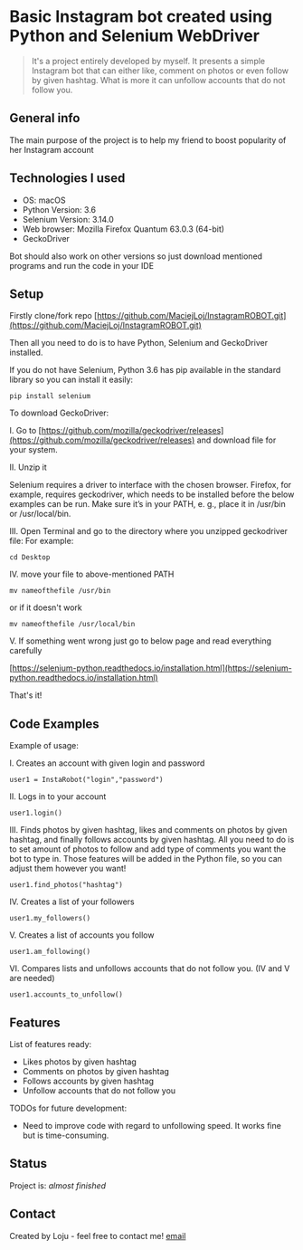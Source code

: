 # Basic Instagram bot created using Python and Selenium WebDriver
> It's a project entirely developed by myself. It presents a simple Instagram bot that can either
like, comment on photos or even follow by given hashtag. What is more it can unfollow accounts
that do not follow you.


## General info
The main purpose of the project is to help my friend to boost popularity of her Instagram account


## Technologies I used
* OS: macOS
* Python Version: 3.6
* Selenium Version: 3.14.0
* Web browser: Mozilla Firefox Quantum 63.0.3 (64-bit)
* GeckoDriver

Bot should also work on other versions so just download mentioned programs and run the
code in your IDE
## Setup
Firstly clone/fork repo [https://github.com/MaciejLoj/InstagramROBOT.git](https://github.com/MaciejLoj/InstagramROBOT.git)

 Then all you need to do is to have Python, Selenium and GeckoDriver installed.

 If you do not have Selenium, Python 3.6 has pip available in the standard library
 so you can install it easily:

`pip install selenium`


To download GeckoDriver:

I. Go to [https://github.com/mozilla/geckodriver/releases](https://github.com/mozilla/geckodriver/releases)
and download file for your system.

II. Unzip it

Selenium requires a driver to interface with the chosen browser. Firefox, for example, requires geckodriver,
which needs to be installed before the below examples can be run.
Make sure it’s in your PATH, e. g., place it in /usr/bin or /usr/local/bin.


III. Open Terminal and go to the directory where you unzipped geckodriver file:
For example:

`cd Desktop`

IV. move your file to above-mentioned PATH

`mv nameofthefile /usr/bin`

or if it doesn't work

`mv nameofthefile /usr/local/bin`



V. If something went wrong just go to below page and read everything carefully

[https://selenium-python.readthedocs.io/installation.html](https://selenium-python.readthedocs.io/installation.html)


That's it!

## Code Examples
Example of usage:

I. Creates an account with given login and password

`user1 = InstaRobot("login","password")`

II. Logs in to your account

`user1.login()`

III. Finds photos by given hashtag, likes and comments on photos by given hashtag, and finally follows accounts
by given hashtag.
All you need to do is to set amount of photos to follow and add type of comments you want the bot to type in.
Those features will be added in the Python file, so you can adjust them however you want!

`user1.find_photos("hashtag")`

IV. Creates a list of your followers

`user1.my_followers()`

V. Creates a list of accounts you follow

`user1.am_following()`

VI. Compares lists and unfollows accounts that do not follow you. (IV and V are needed)

`user1.accounts_to_unfollow()`

## Features
List of features ready:
* Likes photos by given hashtag
* Comments on photos by given hashtag
* Follows accounts by given hashtag
* Unfollow accounts that do not follow you

TODOs for future development:
* Need to improve code with regard to unfollowing speed. It works fine but is time-consuming.


## Status
Project is: _almost finished_


## Contact
Created by Loju - feel free to contact me!
[email](mailto:maciej.loj@gmail.com)
